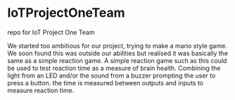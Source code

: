 # IoTProjectOneTeam
repo for IoT Project One Team 


We started too ambitious for our project, trying to make a mario style game. We soon found this was outside our abilities but realised it was basically the same as a simple reaction game. 
A simple reaction game such as this could be used to test reaction time as a measure of brain health. Combining the light from an LED and/or the sound from a buzzer prompting the user to press a button. the time is measured between outputs and inputs to measure reaction time. 
